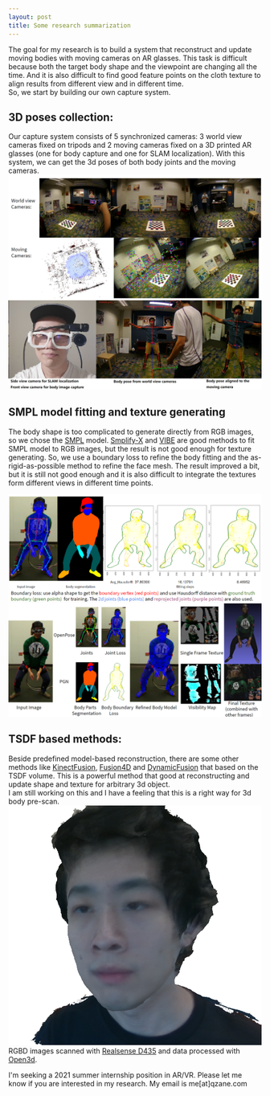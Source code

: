 ```yaml
---
layout: post
title: Some research summarization
---
```


The goal for my research is to build a system that reconstruct and update moving bodies with moving cameras on AR glasses. 
This task is difficult because both the target body shape and the viewpoint are changing all the time. 
And it is also difficult to find good feature points on the cloth texture to align results from different view and in different time.  
So, we start by building our own capture system.

## 3D poses collection:

Our capture system consists of 5 synchronized cameras: 3 world view cameras fixed on tripods and 2 moving cameras fixed on a 3D printed AR glasses (one for body capture and one for SLAM localization). 
With this system, we can get the 3d poses of both body joints and the moving cameras.
![cameras](/images/201112-1-all_cameras.png "cameras") <br>
![glasses](/images/201112-2-glasses_loc.jpg "glasses localization") <br>

## SMPL model fitting and texture generating
The body shape is too complicated to generate directly from RGB images, so we chose the [SMPL](https://smpl.is.tue.mpg.de/) model. 
[Smplify-X](https://smpl-x.is.tue.mpg.de/) and [VIBE](https://github.com/mkocabas/VIBE) are good methods to fit SMPL model to RGB images, but the result is not good enough for texture generating. 
So, we use a boundary loss to refine the body fitting and the as-rigid-as-possible method to refine the face mesh. 
The result improved a bit, but it is still not good enough and it is also difficult to integrate the textures form different views in different time points. 

![cameras](/images/201112-3-boundary_loss.png "boundary_loss") <br>
![glasses](/images/201112-4-texture_pipeline.png "texture_pipeline") <br>

## TSDF based methods:
Beside predefined model-based reconstruction, there are some other methods like [KinectFusion](https://www.microsoft.com/en-us/research/publication/kinectfusion-real-time-3d-reconstruction-and-interaction-using-a-moving-depth-camera/), 
[Fusion4D](https://www.microsoft.com/en-us/research/wp-content/uploads/2016/11/a114-dou.pdf) and [DynamicFusion](https://grail.cs.washington.edu/projects/dynamicfusion/) that based on the TSDF volume. 
This is a powerful method that good at reconstructing and update shape and texture for arbitrary 3d object.  
I am still working on this and I have a feeling that this is a right way for 3d body pre-scan.
![glasses](/images/201112-5-Qian_TSDF.png "TSDF mesh") <br>
RGBD images scanned with [Realsense D435](https://www.intelrealsense.com/zh-hans/depth-camera-d435/) and data processed with [Open3d](http://www.open3d.org/).

I'm seeking a 2021 summer internship position in AR/VR. Please let me know if you are interested in my research. My email is me[at]qzane.com
